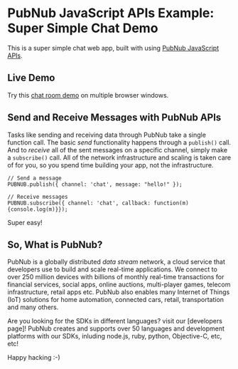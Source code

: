 # PubNub JavaScript APIs Example: Super Simple Chat Demo

This is a super simple chat web app, built with using [PubNub JavaScript APIs][pubnub].

## Live Demo

Try this [chat room demo][demo] on multiple browser windows.

## Send and Receive Messages with PubNub APIs

Tasks like sending and receiving data through PubNub take a single function call. The basic *send* functionality happens through a `publish()` call. And to *receive* all of the sent messages on a specific channel, simply make a `subscribe()` call. All of the network infrastructure and scaling is taken care of for you, so you spend time building your app, not the infrastructure.

```
// Send a message
PUBNUB.publish({ channel: 'chat', message: "hello!" });
```

```
// Receive messages
PUBNUB.subscribe({ channel: 'chat', callback: function(m){console.log(m)}});
```

Super easy!

## So, What is PubNub?

PubNub is a globally distributed *data stream* network, a cloud service that developers use to build and scale real-time applications. We connect to over 250 million devices with billions of monthly real-time transactions for financial services, social apps, online auctions, multi-player games, telecom infrastructure, retail apps etc. PubNub also enables many Internet of Things (IoT) solutions for home automation, connected cars, retail, transportation and many others.

Are you looking for the SDKs in different languages? visit our [developers page]!
PubNub creates and supports over 50 languages and development platforms with our SDKs, inluding node.js, ruby, python, Objective-C, etc, etc!

Happy hacking :-)

[Demo]: http://pubnub.github.io/super-simple-chat/index.html
[pubnub]: http://www.pubnub.com/docs/javascript/javascript-sdk.html
[dev]: http://www.pubnub.com/developers/

